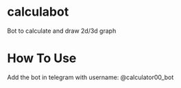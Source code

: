 # calculabot
Bot to calculate and draw 2d/3d graph
# How To Use
Add the bot in telegram with username: @calculator00_bot

